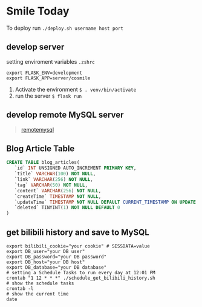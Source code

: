 # Smile Today

To deploy run `./deploy.sh username host port`

## develop server

setting enviroment variables `.zshrc`

```
export FLASK_ENV=development
export FLASK_APP=server/cosmile
```

1. Activate the environment
   `$ . venv/bin/activate`
2. run the server
   `$ flask run`

## develop remote MySQL server

> [remotemysql](https://remotemysql.com/)

## Blog Article Table

```sql
CREATE TABLE blog_articles(
   `id` INT UNSIGNED AUTO_INCREMENT PRIMARY KEY,
   `title` VARCHAR(100) NOT NULL,
   `link` VARCHAR(256) NOT NULL,
   `tag` VARCHAR(50) NOT NULL,
   `content` VARCHAR(256) NOT NULL,
   `createTime` TIMESTAMP NOT NULL,
   `updateTime` TIMESTAMP NOT NULL DEFAULT CURRENT_TIMESTAMP ON UPDATE CURRENT_TIMESTAMP,
   `deleted` TINYINT(1) NOT NULL DEFAULT 0
)
```

## get bilibili history and save to MySQL

```shell
export bilibili_cookie="your cookie" # SESSDATA=value
export DB_user="your DB user"
export DB_password="your DB password"
export DB_host="your DB host"
export DB_database="your DB database"
# setting a Schedule Tasks to run every day at 12:01 PM
crontab "1 12 * * *" ./schedule_get_bilibili_history.sh
# show the schedule tasks
crontab -l
# show the current time
date
```
